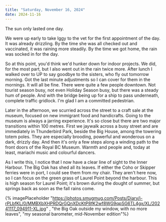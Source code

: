 ```yaml
---
title: "Saturday, November 16, 2024"
date: 2024-11-16
---
```


The sun only lasted one day.  

We were up early to take Iggy to the vet for the first appointment of the day.  It was already drizzling.  By the time she was all checked out and vaccinated, it was raining more steadily.  By the time we got home, the rain was socked in for the day.

So at this point, you'd think we'd hunker down for indoor projects.  We did, for the most part, but I also went out in the rain twice more.  After lunch I walked over to UP to say goodbye to the sisters, who fly out tomorrow morning.  Got the last minute adjustments so I can cover for them in the mornings.  It will all be fine.  There were quite a few people downtown.  Not tourist season busy, not even Holiday Season busy, but there was a steady hum of people.  And with the bridge being up for a ship to pass underneath, complete traffic gridlock.  I'm glad I am a committed pedestrian.

Later in the afternoon, we scurried across the street to a craft sale at the museum, focused on new immigrant food and handicrafts.  Going to the museum is always a jarring experience.  It's so close but there are two major transitions within 100 metres.  First we jaywalk across a busy street and are immediately in Thunderbird Park, beside the Big House, among the towering totem poles.  They are especially brooding, powerful and wonderous on a dark, drizzly day.  And then it's only a few steps along a winding path to the front doors of the Royal BC Museum.  Warmth and people and, today at least, mariachi music and colourful dancers.  

As I write this, I notice that I now have a clear line of sight to the Inner Harbour.  The Big Oak has shed all its leaves.  If either the Coho or Skipper ferries were in port, I could see them from my chair.  They aren't here now, so I can focus on the green grass of Laurel Point beyond the harbour.  This is high season for Laurel Point; it's brown during the dought of summer, but springs back as soon as the fall rains come.

{% imagePlaceholder "https://photos.smugmug.com/Posts/Diary/i-rPLbfKL/0/MMBXbXHPRDQrGQnXDcKtP8fK2wf8WG9qpSG6TL4gx/XL/20241117_094911-XL.jpg" , "the Big Oak outside my window, with no more leaves", "my seasonal barometer, mid-November edition"%}